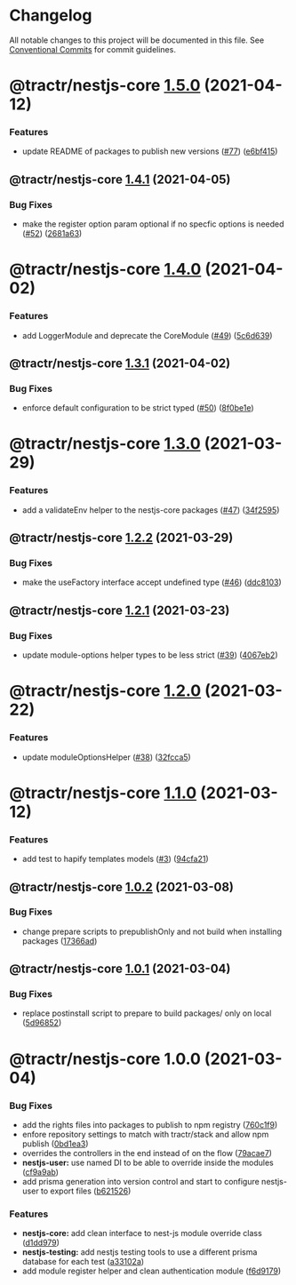 # Changelog

All notable changes to this project will be documented in this file. See
[Conventional Commits](https://conventionalcommits.org) for commit guidelines.

# @tractr/nestjs-core [1.5.0](https://github.com/tractr/stack/compare/@tractr/nestjs-core@1.4.1...@tractr/nestjs-core@1.5.0) (2021-04-12)


### Features

* update README of packages to publish new versions ([#77](https://github.com/tractr/stack/issues/77)) ([e6bf415](https://github.com/tractr/stack/commit/e6bf415af3fe5588c15577f047a6262f81c1564f))

## @tractr/nestjs-core [1.4.1](https://github.com/tractr/stack/compare/@tractr/nestjs-core@1.4.0...@tractr/nestjs-core@1.4.1) (2021-04-05)


### Bug Fixes

* make the register option param optional if no specfic options is needed ([#52](https://github.com/tractr/stack/issues/52)) ([2681a63](https://github.com/tractr/stack/commit/2681a63b5439eff83e730554f727c8507cf381da))

# @tractr/nestjs-core [1.4.0](https://github.com/tractr/stack/compare/@tractr/nestjs-core@1.3.1...@tractr/nestjs-core@1.4.0) (2021-04-02)


### Features

* add LoggerModule and deprecate the CoreModule ([#49](https://github.com/tractr/stack/issues/49)) ([5c6d639](https://github.com/tractr/stack/commit/5c6d639b6d35c191203ea1981e6a7db296d14d5c))

## @tractr/nestjs-core [1.3.1](https://github.com/tractr/stack/compare/@tractr/nestjs-core@1.3.0...@tractr/nestjs-core@1.3.1) (2021-04-02)


### Bug Fixes

* enforce default configuration to be strict typed ([#50](https://github.com/tractr/stack/issues/50)) ([8f0be1e](https://github.com/tractr/stack/commit/8f0be1e057915dc26a20f759635ba9ed03587f83))

# @tractr/nestjs-core [1.3.0](https://github.com/tractr/stack/compare/@tractr/nestjs-core@1.2.2...@tractr/nestjs-core@1.3.0) (2021-03-29)


### Features

* add a validateEnv helper to the nestjs-core packages ([#47](https://github.com/tractr/stack/issues/47)) ([34f2595](https://github.com/tractr/stack/commit/34f2595995f386219804f86d9799031a14b3e07e))

## @tractr/nestjs-core [1.2.2](https://github.com/tractr/stack/compare/@tractr/nestjs-core@1.2.1...@tractr/nestjs-core@1.2.2) (2021-03-29)


### Bug Fixes

* make the useFactory interface accept undefined type ([#46](https://github.com/tractr/stack/issues/46)) ([ddc8103](https://github.com/tractr/stack/commit/ddc8103415b2f54d63e3f0dfa32d89ab1561b56d))

## @tractr/nestjs-core [1.2.1](https://github.com/tractr/stack/compare/@tractr/nestjs-core@1.2.0...@tractr/nestjs-core@1.2.1) (2021-03-23)


### Bug Fixes

* update module-options helper types to be less strict ([#39](https://github.com/tractr/stack/issues/39)) ([4067eb2](https://github.com/tractr/stack/commit/4067eb2235ef8de6c25b8afd9c9aa691535f1f99))

# @tractr/nestjs-core [1.2.0](https://github.com/tractr/stack/compare/@tractr/nestjs-core@1.1.0...@tractr/nestjs-core@1.2.0) (2021-03-22)


### Features

* update moduleOptionsHelper ([#38](https://github.com/tractr/stack/issues/38)) ([32fcca5](https://github.com/tractr/stack/commit/32fcca58a73a18d7db194fcf094a512eeeb75719))

# @tractr/nestjs-core [1.1.0](https://github.com/tractr/stack/compare/@tractr/nestjs-core@1.0.2...@tractr/nestjs-core@1.1.0) (2021-03-12)


### Features

* add test to hapify templates models ([#3](https://github.com/tractr/stack/issues/3)) ([94cfa21](https://github.com/tractr/stack/commit/94cfa21e3b19770da715d48f86ec37462cb01d49))

## @tractr/nestjs-core [1.0.2](https://github.com/tractr/stack/compare/@tractr/nestjs-core@1.0.1...@tractr/nestjs-core@1.0.2) (2021-03-08)


### Bug Fixes

* change prepare scripts to prepublishOnly and not build when installing packages ([17366ad](https://github.com/tractr/stack/commit/17366ada324f19b5a853a96a01f42996a43385b8))

## @tractr/nestjs-core [1.0.1](https://github.com/tractr/stack/compare/@tractr/nestjs-core@1.0.0...@tractr/nestjs-core@1.0.1) (2021-03-04)


### Bug Fixes

* replace postinstall script to prepare to build packages/ only on local ([5d96852](https://github.com/tractr/stack/commit/5d96852f2e753c78c62248c3f9846e6e0e94c07c))

# @tractr/nestjs-core 1.0.0 (2021-03-04)


### Bug Fixes

* add the rights files into packages to publish to npm registry ([760c1f9](https://github.com/tractr/stack/commit/760c1f98da944f39f821c7d4e30847e229bba44d))
* enfore repository settings to match with tractr/stack and allow npm publish ([0bd1ea3](https://github.com/tractr/stack/commit/0bd1ea38f5c1fc5f88e5611b214de8418bd59bdc))
* overrides the controllers in the end instead of on the flow ([79acae7](https://github.com/tractr/stack/commit/79acae79cfd8dff632ba686d15eb8c4e5c62669d))
* **nestjs-user:** use named DI to be able to override inside the modules ([cf9a9ab](https://github.com/tractr/stack/commit/cf9a9abb9e101b9e83107b613d628639f15e9ed0))
* add prisma generation into version control and start to configure nestjs-user to export files ([b621526](https://github.com/tractr/stack/commit/b621526e2a9c7dc5ed5f0a88c8cabffb636c17f7))


### Features

* **nestjs-core:** add clean interface to nest-js module override class ([d1dd979](https://github.com/tractr/stack/commit/d1dd9796d4c8b516b091c551cb3eca8d0f1aaabc))
* **nestjs-testing:** add nestjs testing tools to use a different prisma database for each test ([a33102a](https://github.com/tractr/stack/commit/a33102a5fc29fd904aad49e6663ea4d336124a1e))
* add module register helper and clean authentication module ([f6d9179](https://github.com/tractr/stack/commit/f6d91799445acf434a86b88f5667070d86333bab))
